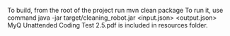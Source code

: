 To build, from the root of the project run
mvn clean package
To run it, use command
java -jar target/cleaning_robot.jar <input.json> <output.json>
MyQ Unattended Coding Test 2.5.pdf is included in resources folder.